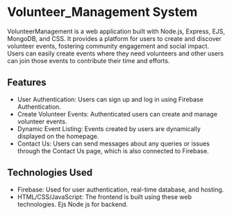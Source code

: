 # Volunteer_Management System
VolunteerManagement is a web application built with Node.js, Express, EJS, MongoDB, and CSS. It provides a platform for users to create and discover volunteer events, fostering community engagement and social impact. Users can easily create events where they need volunteers and other users can join those events to contribute their time and efforts.

## Features

- User Authentication: Users can sign up and log in using Firebase Authentication.
- Create Volunteer Events: Authenticated users can create and manage volunteer events.
- Dynamic Event Listing: Events created by users are dynamically displayed on the homepage.
- Contact Us: Users can send messages about any queries or issues through the Contact Us page, which is also connected to Firebase.

## Technologies Used

- Firebase: Used for user authentication, real-time database, and hosting.
- HTML/CSS/JavaScript: The frontend is built using these web technologies.
  Ejs Node js for backend.


